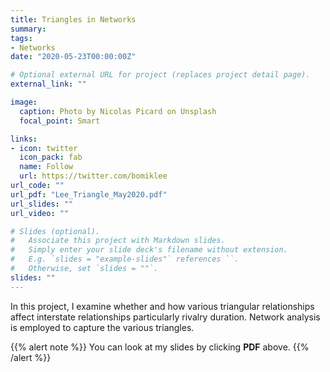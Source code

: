 ```yaml
---
title: Triangles in Networks
summary: 
tags:
- Networks
date: "2020-05-23T00:00:00Z"

# Optional external URL for project (replaces project detail page).
external_link: ""

image:
  caption: Photo by Nicolas Picard on Unsplash
  focal_point: Smart

links:
- icon: twitter
  icon_pack: fab
  name: Follow
  url: https://twitter.com/bomiklee
url_code: ""
url_pdf: "Lee_Triangle_May2020.pdf"
url_slides: ""
url_video: ""

# Slides (optional).
#   Associate this project with Markdown slides.
#   Simply enter your slide deck's filename without extension.
#   E.g. `slides = "example-slides"` references ``.
#   Otherwise, set `slides = ""`.
slides: ""
---
```


In this project, I examine whether and how various triangular relationships affect interstate relationships particularly rivalry duration. Network analysis is employed to capture the various triangles. 

{{% alert note %}}
You can look at my slides by clicking **PDF** above.
{{% /alert %}}
